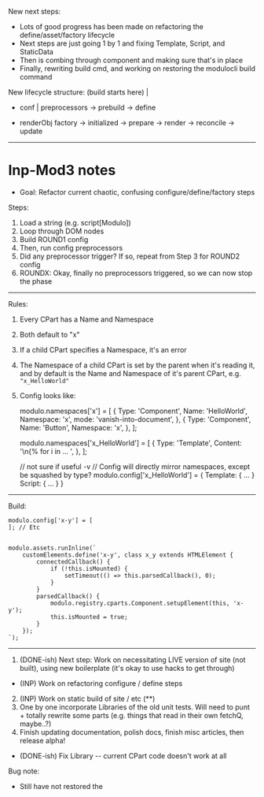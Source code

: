 New next steps:

- Lots of good progress has been made on refactoring the define/asset/factory
  lifecycle
- Next steps are just going 1 by 1 and fixing Template, Script, and StaticData
- Then is combing through component and making sure that's in place
- Finally, rewriting build cmd, and working on restoring the modulocli build command

New lifecycle structure:
                       (build starts here)
                          |
- conf                    |
preprocessors -> prebuild -> define

- renderObj
factory -> initialized -> prepare -> render -> reconcile -> update




----


# Inp-Mod3 notes

- Goal: Refactor current chaotic, confusing configure/define/factory steps

Steps:


1. Load a string (e.g. script[Modulo])
2. Loop through DOM nodes
3. Build ROUND1 config
4. Then, run config preprocessors
5. Did any preprocessor trigger? If so, repeat from
Step 3 for ROUND2 config
6. ROUNDX: Okay, finally no preprocessors
triggered, so we can now stop the phase


----

Rules:
1. Every CPart has a Name and Namespace
2. Both default to "x"
3. If a child CPart specifies a Namespace, it's an error
4. The Namespace of a child CPart is set by the parent when it's reading it,
and by default is the  Name and Namespace of it's parent CPart, e.g.
`"x_HelloWorld"`
4. Config looks like:


    modulo.namespaces['x'] = [
        {
            Type: 'Component',
            Name: 'HelloWorld',
            Namespace: 'x',
            mode: 'vanish-into-document',
        },
        {
            Type: 'Component',
            Name: 'Button',
            Namespace: 'x',
        },
    ];

    modulo.namespaces['x_HelloWorld'] = [
        {
            Type: 'Template',
            Content: '\n{% for i in ... ',
        },
    ];

    // not sure if useful -v
    // Config will directly mirror namespaces, except be squashed by type?
    modulo.config['x_HelloWorld'] = {
        Template: { ... }
        Script: { ... }
    }


-----------------------------

Build:

    modulo.config['x-y'] = [
    ]; // Etc


    modulo.assets.runInline(`
        customElements.define('x-y', class x_y extends HTMLElement {
            connectedCallback() {
                if (!this.isMounted) {
                    setTimeout(() => this.parsedCallback(), 0);
                }
            }
            parsedCallback() {
                modulo.registry.cparts.Component.setupElement(this, 'x-y');
                this.isMounted = true;
            }
        });
    `);


----


1. (DONE-ish) Next step: Work on necessitating LIVE version of site (not
built), using new boilerplate (it's okay to use hacks to get through)
* (INP) Work on refactoring configure / define steps
2. (INP) Work on static build of site / etc (**)
3. One by one incorporate Libraries of the old unit tests.  Will need to
punt + totally rewrite some parts (e.g. things that read in their own
fetchQ, maybe..?)
5. Finish updating documentation, polish docs, finish misc articles, then
release alpha!
* (DONE-ish) Fix Library -- current CPart code doesn't work at all

Bug note:
- Still have not restored the <Template> -> <script Template> rewriter
Bug note:
- Due to "current bug" where partialConfs get shared, with 
  tests break unless you do <template name="before"> etc

Current bug:
http://localhost:3334/
- The 'Src' doesn't work for factory-stage Template
- Queues up and only rerenders too late
- Should hardcode or fix somehow
- Note that the line here that dupes is part of what breaks it:
      - partialConfs.push(Object.assign({}, partialConf));

Misc lifecycle refactor idea:
Modulo lifecycles:
- configure - outputs data structure
- asset - sets up asset manager
      - component - definition functions['..'] & script tag in head
      - script, staticdata - factory functions['..'] & script tag in head
      - style - styles['..'] & stylesheet tag in head
      - props, state - none
- define
  - invokes component definition function
Component lifecycles:
- factory
  - invokes script definition function
- (render etc)

----

# Misc cool ideas:

- For a Python port, port to https://micropython.org/ (and/or C++, and/or C99)
- Then, there can be MicroModulo - run it on Arduino, Pi Pico, etc
- Could have CParts for turning on LEDs, e.g. setting pins etc
- Eventually, with a display, could literally
  create a "Template" like thing for building nice
  Arduino UIs
- Could use VirtualDOM with a subset of CSS implemented?
- Given how simple the code is, a port shouldn't be
  too hard, could even use same test cases















-----------------------------

# Pre-Mod3 notes

- Loading relative component libraries is broken, e.g. ./scratchlib4.html

- Decide on Loader / Module simplification
    - Possibly: Rename + condense Loader / Module to only be "Library"
    - Rationale: Less visually similar to Modulo, more descriptive, less
      confusing since "module" is a vanilla JS feature (import)
- Decide on Modulo / Config simplification
    - Remove ALL global "Modulo" object references, instead allow instantiating
      entire framework / lib as encapsulated config instance
    - Think about 'Modulo.register('cpart', 'Template', class Template extends
      CPart { });'
    - See directive idea below

- Template variable syntax change:
    - Allow '-' in identifier names, and then just do "camelcase" be default
      identifier filter

- Simple API for component rerender: mark isDirty on any lifecycle, and will
  always rerender
- Fix Reconciler1 tests so they run on other Node versions (they rely on an
  older "[object Object]" style toString that is inconsistent)
- Module syntax transformation
    - import { stuff } from "thing/whatever.js"
    - const { stuff } = Modulo.assets.functions["..hashOfScript"](Modulo);
    - export default ... or export ...
    - return ... or return ...
    - Simple transformation:
    - If elegant solution found, make part of core Script CPart / AssetManager
    - Otherwise, have an extension to AssetManager
- Aim for the simplest one-liner boilerplate entrypoint:
    - < script type="modulo/Modulo"
          src="https://unpkg.com/modulo@0.1.1/src/Modulo.js"
          -src="/static/libraries/all.html"
       >< /script >
    - OR:
    - < script Modulo (?) or... < script -Modulo> ?

- Allow '-' in identifier names, and then just do "camelcase" be default

- ModRec & DOMCursor refactor
    - Finish detangling repetitive directives and dead code
    - Finish modulo-ignore and modulo-key
    - Fix nested subrender directives
    - Possibly: Implement new patch-set data structure




-----------------------------



## Misc editor ideas

- ".modulo-container" format (just like .scrollid format)
- Just a tar of a bare git repo, with the tar file ordering so that it can have
  magic bytes / be sniffed
- Maybe contains 1) UUID and 2) commit log in .modulo-container?

## Modulo Config simplification / ordering idea (22-05)

- Maybe a "config" lifecycle, that comes after load, when all CParts have done
  initial registration?
- Could be for CParts that depend on seeing other CParts, e.g. that way Script
  can include all CParts regardless of order
- This could then DISCARD, by default, the loadObject, or something, meaning
  the loadObject IS the config? So something like loadObj.template.filters...
    - And then, the config
- Modulo.register could do this as well? E.g.
    - `Modulo.register(loadObj, 'template.filters', {...)`


-----------------------------

## MDU Components & CParts library thoughts


- Have src= be MTL templated with a obj in config
- That way, we can have Library src="{{ mdu }}/components/Button.html"
- And "mdu" can be the root to the MDU release tracked with this Modulo
  version, but can be updated easily with config
- IDEA: Config.template(...) -- apply as context to given template string



-----------------------------

## TestSuite improvements

1. Rewrite to use new Modulo / registry system
2. New RegexpTemplate logic: Instead of outputing an HTML-escaped string, it
will output regexp that can be compared to innerHTML (and thus use {% 
        // Allowing templating: (currently deactivated)
        // TODO: Rewrite templating language to make the generated function
        // return a regular expression, thus allowing stuff like
        // {% ignore TEXT %} or {% regexp "A-Za-z+" %} for more complicated matches
        //const { MTL } = modulo.templating;
        //const instance = new MTL(stepConf.Content, stepConf);
        //const text1 = _process(instance.render(stepConf));



-----------------------------

## requirejs

- A way to do silo'd JS file loading and requirements

- Likely, a highly useful core feature:

// Creates a dummy js.TagLex class, and Queues up a requirement
Modulo.assets.requirejs('https://cdn.com/mdu/taglex.js', 'TagLex');
// Does a simple wrapFunction type thing where it auto-exports. Maybe even
// Modulo.utils.TagLex?

// Extension - possibly extending real class, possibly dummy
Modulo.utils.SuperTagLex = class SuperTagLex extends Modulo.assets.js.TagLex {
}

// Finally, when real class gets loaded, set "prototype" of dummy TagLex to the
// new class, so SuperTagLex extends DummyTagLex which extends the real TagLex

// Eventually: Recommended ways of interop with JS Modules

--------


Possible repo setup:

- modulo/modulo -- src/Modulo.js, www-src, tests & docs for core
- modulo/mdu -- modulocli/, mdu/cparts, mdu/html, tests & docs for mdu
- modulo/website-common -- The component libraries for x-Page, etc, so both mdu
  and modulo can share the same look! Then, mdu.modulojs.org could be the docs
  for the "MDU" Tab.

The docs for the MDU tab could even just be literally a self-generated
storybook, inside an x-Page component


## MDU FE Ideas

- UndoState CPart, as a drop-in replacement for state
    - Could use the "time travelling" Map implementations
    - Expose "undo" state.undo and state.redo
    - Could have a super simple implementation example that's like:
        - < input @change=state.save [state.bind] > (x 10 for a form)
        - < button @click=state.undo >Undo</button> (+ redo etc)
    - No custom JavaScript code! Super impressive!



## MDU FE FreezeCPart

- Generate the code for any arbitrary CPart config:

```
Modulo.cparts.mycpart = class MyCPart extends Modulo.cparts.FetchState {
    static getAttrPreset() {
        return {
            githuburl: '//', // etc
        }
    }

    static factoryCallback(partOptions, factory, renderObj) {
        // Override the factory callback to inject attrs and content
        const { factoryCallback } = Modulo.cparts.FetchState;
        const { getAttrPreset, getContentPreset } = Modulo.cparts.mycpart;
        const { attrs, content } = partOptions;
        partOptions.attrs = getAttrPreset(attrs);
        partOptions.content = getContentPreset(content);
        return factoryCallback(partOptions, factory, renderObj);
    }
}
```

- Could be a management command!
    - Could even use saveFileAs, so it could be run from the CLI conceivably
- This would allow for quickly "spinning off" FetchState, for example, into a
  re-usable "API" Component Part that is centrally maintained.
- Could have custom configs for other MDU ones, that maybe even intelligently
  auto-generate stuff. For example, Script would come out like an actual CPart,
  and in general it could attempt to produce an idomatically correct pattern
  that could be comfortably maintained going forward.


## MDU FE StaticData

- StaticData 2 - Should add a little more code to prefix, e.g. default filter
  could be:
        const key = Modulo.statics[attrs.name || attrs.src];
        if (key in Modulo.statics) {
            return Modulo.statics[key];
        }
        Modulo.statics[key] = {{ filter }};
        return Modulo.statics[key];

- State $sync:=Modulo.statics.user - Auto-refresh

## Config Directives + Modulo config

### 2022-05-ideas

- Current idea:
    - UNIVERSAL CONFIG system
    - class Modulo is core CPart type
    - Attrs and config are the same
    - 1:1 translation from static HTML to JSON format (good for later new
      build types)
    - Maybe Config builds into factory function, with hardcoded config JSON
      (Modulo.assets['xfrea'] in place of built stuff)?
- Every sub template deep-forks

ModuloConfig = {
    "component": {
        // dataProps get set at this tier, but resolve at config tier
        "name": "XyZ",
        "mode": "shadow"
    },
    // But on the Modulo / Config tier, they start (& resolve) at Config-tier
    // e.g. <Config template.engine:=MyTemplateEngine></Config>
    // e.g. <Config template.filter.push:=MyTemplateEngine></Config>
    // Config could auto-export functions and scripts
    "script": {
        "Content": "function getclick() ...", // "Content" is the .textContent
        "Src": "" // "Src" loads Content
    },
    "state": {
        "Src": "", // "Src" loads Content? OR it's for ANY libray, e.g. -content?
        "mode": "rerender"
        "Spares": [ { } ]
    },
}

- Maybe over-thought idea, but:
    - All of Modulo is a single Config (accessible with Modulo obj)
    - When instancing:
    - dataPropMount patches happen before each factory (loadCallback)
        - cpartMount patches happen before each factory (factoryCallback)
            - Modulo config is used synchronously to instantiate object (constructor)
            - Possibly, Modulo is forked at this point into "this.modulo"
        - cpartUnmount patches happen after each factory call
    - dataPropUnmount patches happen after each factory call

- Might need to support whatever.src="" alt dataProp syntax (e.g. no ":",
  meaning, so plain string, but still reflected in dataProps for
  consistency)

- e.g. <!-- <State info={} info.stuff="Hi" info.other="Okay"></State> -->


### 2022-04-ideas

- Another idea: have "dash" prefix be for modifying config, e.g.
  '-name="Component"' or something. Maybe only for State/Props/etc, things
  that need it?
- Create a directive like "%" used at load, that sets silo'ed config based
  on path:
    - Top level: `{ "component": { "mode": "regular" } }`
    - `<Component %mode="vanish"></Component>`
    -  (turns into component.mode = "vanish" in silo'ed modulo)



## MDU CLI

- For now, focus on Puppeteer implementation, since it's most browser-similar

- Commands:
    - help
    - ssg
    - watch
    - build
    - bundle
    - postprocess
    - pregenerate
    - test
    - serve
    - servesrc

### Misc bundle improvements (MOSTLY DONE)

- Possibly: Move the innerHTML file generation to be in Modulo.js, so that
  m.build() or m.bundle() will generate a file as well
- Then, in SSG mode, it just attempts to rewrite anything with a hash in the
  filename into an absolute location, while the rest it keeps as relative
- This allows for easily hooked file generations (e.g. for
    {% thumbnail 200x200 "image.png" %} type stuff, could make
    image-x7aree.png)

- Another thing: Simpler total build structure? Have a better way to know if
  included in build, e.g. an attribute like "modulo-asset" Then, Modulo.js
  simply just collects all with the given attribute, removing it as it does so
  (everything removed gets put into an array, so it can be reapplied)
- So, build vs bundle does the same thing, the only difference is which it
  selects (e.g. "modulo-asset" marked things only, or everything)
- At the end, it generates an HTML file, possibly
- Once done with either, it also generates an HTML file

### Improvements for CLI rewrite:

- Generalize / improve global lock to prevent simultaneous SSG builds
- Generalize a "dependency" backwards to allow generate and delete to do
  partial builds


## MDU Interop tools

### Django-Modulo

- Does pregens on pages served
- Could serve squashed templates as static files so that {% include %} and {%
  extends %} works client-side
- Exposes JSON routes that can be loaded for things like urls
- Modes:
    - Component-only:
        - Dev gen only, stored in JSON file or SQLite or something, and
          preloaded in memory
        - Simply runs "npx mdu-cli interactivessr" which accepts files into
          STDIN and outputs tarballs of results
        - JSON format should just be the same as a fixture format
        - Prod gen, stored in DB (index by hash, unindexed, nullable textblob
          for both input and output)
    - Full-page:
        - Same as above, but hashing and checking every HTML response

- End goal: Modulo.py and mdu.py (transpiled implementation of Modulo + MDU in
  Python)



## MDU Server features

### Backend pre-rendered data

- "PREGEN Hook"
    - Allow arbitrary JS code to be registered as a prebuild step
    - Then CParts can load it
    - Should use dep system for this too, e.g.

- Auto-genned source files:
    - The only time it will be updating srcwww
- Allow for hooking into build-process for things like directory listings
    - e.g. .modulo-data.dirlisting.json
    - Have a CPart that makes this easy to access:
        - <StaticData source="dirlisting"></StaticData>
        - {% for filename, title of data.files %}<a href="{{ filename }}">Hi</a>{% endfor %}
- The goal is JS / build parity:
    - During dev, it will be a fetch
    - During build, it will be built like an asset, like anything else
- Later uses involve any BE <-> FE communication that can be prebaked
    - E.g. urls.py could be dumped into a JSON conf file, to allow named params


### Autogen notes

- AutoGenProvider is a type of middleware that has a strict ordering, and is
  set when configuring modulocli
- devserver has autogen providers available by default, but production server
  WILL NOT run them (thus, only run during development / build, to remain
  "static")
- During SSG, it will ONLY generate autogen files to --output if they are in a
  dependency somewhere else (e.g., when an autogen gets used during the build
  process will it be built by SSG)
- At their core, autogens are path matchers that only kick in if there is a 404
- Unlike Express routes / controller functions that get request info, autogen
  functions if matched are given config, along with one thing: path, relative
  to --input, and only return 1 thing: a result to be stored in the path

- There should be a globally set whitelisting regexp for them, e.g. if you have
  no need for potentially dubious ".md" -> ".html" type autogens, then you
  could whitelist /^\.autogen-/

- Uses:
    - / * * /.autogen-directory-listing.json - Directory listing of each dir root
    - /.autogen-package.json - Walking up above the input, first package.json


### Notes on embedding JS code in templates

- Could even just have:
{% block js %}

{% endblock js %}



### Simplest hot-reloading

- If a hot-reload is needed, push to FE that its the case
- Then, State CPart (only?) should save to localStorage
- Force refresh, then check from localStorage and restore & do rerender
- That way it's always a true refresh, but state gets remembered



### Misc note on a potential ordering bug with wait()

An outer-most wait caused all dependencies in modulo-embed to fail:

    Modulo.defineAll = function defineAll() { // NEEDS REFACTOR after config stack
        const query = 'template[modulo-embed],modulo';
        for (const elem of Modulo.globals.document.querySelectorAll(query)) {
            // TODO: Should be elem.content if tag===TEMPLATE
            Modulo.globalLoader.loadString(elem.innerHTML);
        }
        //Modulo.fetchQ.wait(() => { // BREAKS! for dependencies
        //});
    };


USed the following code to debug, to figure out the "stray" check wait eats up
the queue from children check-waits. This behavior is questionable, and the
logic in checkWait should be more robust, I think.

    checkWait() {
        console.log('--------CHECKING WAIT', Object.keys(this.queue).length);
        if (Object.keys(this.queue).length === 0) {
            const { waitCallbacks } = this;
            while (waitCallbacks.length > 0) {
                waitCallbacks.shift()(); // clear while invoking
            }
            //this.waitCallbacks = [];
            //waitCallbacks.forEach(callback => callback());
            /*
            while (this.waitCallbacks.length > 0) {
                this.waitCallbacks.shift()(); // clear while invoking
            }
            */
        }
        console.log('--------DONE CHECKING WAIT', Object.keys(this.queue).length);
    }
}

